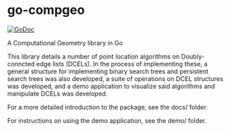 # go-compgeo
[![GoDoc](https://godoc.org/github.com/200sc/go-compgeo?status.svg)](https://godoc.org/github.com/200sc/go-compgeo)

A Computational Geometry library in Go

This library details a number of point location algorithms on Doubly-conncted edge lists (DCELs). In the process of implementing these, a general structure for implementing binary search trees and persistent search trees was also developed, a suite of operations on DCEL structures was developed, and a demo application to visualize said algorithms and manipulate DCELs was developed.

For a more detailed introduction to the package, see the docs/ folder.

For instructions on using the demo application, see the demo/ folder.
